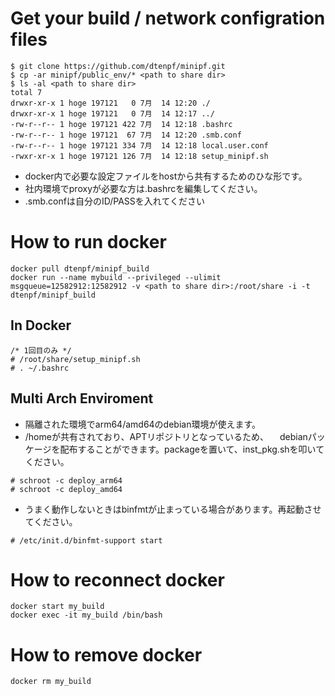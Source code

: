 # Get your build / network configration files
~~~~
$ git clone https://github.com/dtenpf/minipf.git
$ cp -ar minipf/public_env/* <path to share dir>
$ ls -al <path to share dir>
total 7
drwxr-xr-x 1 hoge 197121   0 7月  14 12:20 ./
drwxr-xr-x 1 hoge 197121   0 7月  14 12:17 ../
-rw-r--r-- 1 hoge 197121 422 7月  14 12:18 .bashrc
-rw-r--r-- 1 hoge 197121  67 7月  14 12:20 .smb.conf
-rw-r--r-- 1 hoge 197121 334 7月  14 12:18 local.user.conf
-rwxr-xr-x 1 hoge 197121 126 7月  14 12:18 setup_minipf.sh
~~~~

- docker内で必要な設定ファイルをhostから共有するためのひな形です。
- 社内環境でproxyが必要な方は.bashrcを編集してください。
- .smb.confは自分のID/PASSを入れてください

# How to run docker
~~~~
docker pull dtenpf/minipf_build
docker run --name mybuild --privileged --ulimit msgqueue=12582912:12582912 -v <path to share dir>:/root/share -i -t dtenpf/minipf_build
~~~~

## In Docker
~~~~
/* 1回目のみ */
# /root/share/setup_minipf.sh
# . ~/.bashrc
~~~~

## Multi Arch Enviroment
- 隔離された環境でarm64/amd64のdebian環境が使えます。
- /homeが共有されており、APTリポジトリとなっているため、
　debianパッケージを配布することができます。packageを置いて、inst_pkg.shを叩いてください。
~~~~
# schroot -c deploy_arm64
# schroot -c deploy_amd64
~~~~~

- うまく動作しないときはbinfmtが止まっている場合があります。再起動させてください。

~~~~
# /etc/init.d/binfmt-support start
~~~~~


# How to reconnect docker
~~~~
docker start my_build
docker exec -it my_build /bin/bash
~~~~
# How to remove docker 
~~~~
docker rm my_build
~~~~
